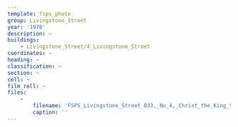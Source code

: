 ```yaml
---
template: fsps_photo
group: Livingstone_Street
year: '1978'
description: ~
buildings:
    - Livingstone_Street/4_Livingstone_Street
coordinates: ~
heading: ~
classification: ~
section: ~
cell: ~
film_roll: ~
files:
    -
        filename: 'FSPS_Livingstone_Street_033,_No_4,_Christ_the_King_School,_20-7-M,_1978.png'
        caption: ''
---
```

